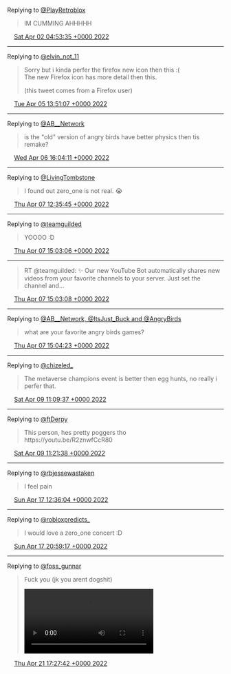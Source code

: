 Replying to [@PlayRetroblox](https://twitter.com/PlayRetroblox/status/1509999094877499392)

> IM CUMMING AHHHHH

<img src="../../media/tweet.ico" width="12" /> [Sat Apr 02 04:53:35 +0000 2022](https://twitter.com/ABFanboy06/status/1510118223676641280)

----

Replying to [@elvin\_not\_11](https://twitter.com/elvin_not_11/status/1489647023410212869)

> Sorry but i kinda perfer the firefox new icon then this :\(  
> The new Firefox icon has more detail then this\.  
>   
> \(this tweet comes from a Firefox user\)

<img src="../../media/tweet.ico" width="12" /> [Tue Apr 05 13:51:07 +0000 2022](https://twitter.com/ABFanboy06/status/1511340660460331020)

----

Replying to [@AB\_\_Network](https://twitter.com/AngryNetwrk/status/1511682600880033792)

> is the "old" version of angry birds have better physics then tis remake?

<img src="../../media/tweet.ico" width="12" /> [Wed Apr 06 16:04:11 +0000 2022](https://twitter.com/ABFanboy06/status/1511736537167314947)

----

Replying to [@LivingTombstone](https://twitter.com/LivingTombstone/status/1511829542196842497)

> I found out zero\_one is not real\. 😭

<img src="../../media/tweet.ico" width="12" /> [Thu Apr 07 12:35:45 +0000 2022](https://twitter.com/ABFanboy06/status/1512046471406829569)

----

Replying to [@teamguilded](https://twitter.com/teamguilded/status/1512082770406739974)

> YOOOO :D

<img src="../../media/tweet.ico" width="12" /> [Thu Apr 07 15:03:06 +0000 2022](https://twitter.com/ABFanboy06/status/1512083549981052936)

----

> RT @teamguilded: ✨ Our new YouTube Bot automatically shares new videos from your favorite channels to your server\. Just set the channel and…

<img src="../../media/tweet.ico" width="12" /> [Thu Apr 07 15:03:08 +0000 2022](https://twitter.com/ABFanboy06/status/1512083561758683138)

----

Replying to [@AB\_\_Network, @ItsJust\_Buck and @AngryBirds](https://twitter.com/AngryNetwrk/status/1512082944705241090)

> what are your favorite angry birds games?

<img src="../../media/tweet.ico" width="12" /> [Thu Apr 07 15:04:23 +0000 2022](https://twitter.com/ABFanboy06/status/1512083873135403018)

----

Replying to [@chizeled\_](https://twitter.com/chizeled_/status/1512567380836290578)

> The metaverse champions event is better then egg hunts, no really i perfer that\.

<img src="../../media/tweet.ico" width="12" /> [Sat Apr 09 11:09:37 +0000 2022](https://twitter.com/ABFanboy06/status/1512749568915611648)

----

Replying to [@ftDerpy](https://twitter.com/ftDerpy/status/1512414972671782918)

> This person, hes pretty poggers tho  
> https://youtu\.be/R2znwfCcR80

<img src="../../media/tweet.ico" width="12" /> [Sat Apr 09 11:21:38 +0000 2022](https://twitter.com/ABFanboy06/status/1512752592534876167)

----

Replying to [@rbjessewastaken](https://twitter.com/rbjessewastaken/status/1515659004432764930)

> I feel pain

<img src="../../media/tweet.ico" width="12" /> [Sun Apr 17 12:36:04 +0000 2022](https://twitter.com/ABFanboy06/status/1515670428391518210)

----

Replying to [@robloxpredicts\_](https://twitter.com/robloxpredicts_/status/1515669906913562627)

> I would love a zero\_one concert :D

<img src="../../media/tweet.ico" width="12" /> [Sun Apr 17 20:59:17 +0000 2022](https://twitter.com/ABFanboy06/status/1515797065883865104)

----

Replying to [@foss\_gunnar](https://twitter.com/foss_gunnar/status/1517188216423518216)

> Fuck you \(jk you arent dogshit\) 
> 
> <video controls><source src="../../media/1517193372208967681-bC_tFs4_ymDnzV3Z.mp4">Your browser does not support the video tag.</video>

<img src="../../media/tweet.ico" width="12" /> [Thu Apr 21 17:27:42 +0000 2022](https://twitter.com/ABFanboy06/status/1517193372208967681)